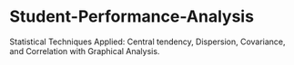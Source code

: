 # Student-Performance-Analysis
Statistical Techniques Applied: Central tendency, Dispersion, Covariance, and Correlation with Graphical Analysis.
